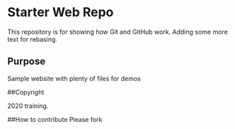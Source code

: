 # Starter Web Repo

This repository is for showing how Git and GitHub work. Adding some more text for rebasing.

## Purpose

Sample website with plenty of files for demos

##Copyright

2020 training.

##How to contribute
Please fork 